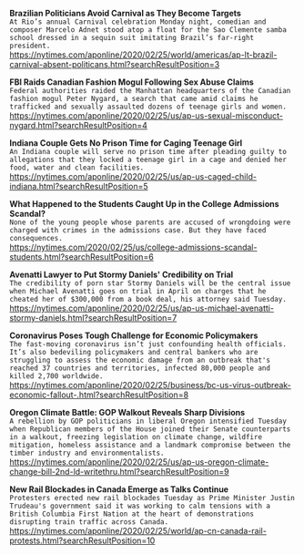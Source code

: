 **Brazilian Politicians Avoid Carnival as They Become Targets**\
`At Rio’s annual Carnival celebration Monday night, comedian and composer Marcelo Adnet stood atop a float for the Sao Clemente samba school dressed in a sequin suit imitating Brazil’s far-right president. `\
https://nytimes.com/aponline/2020/02/25/world/americas/ap-lt-brazil-carnival-absent-politicans.html?searchResultPosition=3

**FBI Raids Canadian Fashion Mogul Following Sex Abuse Claims**\
`Federal authorities raided the Manhattan headquarters of the Canadian fashion mogul Peter Nygard, a search that came amid claims he trafficked and sexually assaulted dozens of teenage girls and women.`\
https://nytimes.com/aponline/2020/02/25/us/ap-us-sexual-misconduct-nygard.html?searchResultPosition=4

**Indiana Couple Gets No Prison Time for Caging Teenage Girl**\
`An Indiana couple will serve no prison time after pleading guilty to allegations that they locked a teenage girl in a cage and denied her food, water and clean facilities.`\
https://nytimes.com/aponline/2020/02/25/us/ap-us-caged-child-indiana.html?searchResultPosition=5

**What Happened to the Students Caught Up in the College Admissions Scandal?**\
`None of the young people whose parents are accused of wrongdoing were charged with crimes in the admissions case. But they have faced consequences.`\
https://nytimes.com/2020/02/25/us/college-admissions-scandal-students.html?searchResultPosition=6

**Avenatti Lawyer to Put Stormy Daniels' Credibility on Trial**\
`The credibility of porn star Stormy Daniels will be the central issue when Michael Avenatti goes on trial in April on charges that he cheated her of $300,000 from a book deal, his attorney said Tuesday.`\
https://nytimes.com/aponline/2020/02/25/us/ap-us-michael-avenatti-stormy-daniels.html?searchResultPosition=7

**Coronavirus Poses Tough Challenge for Economic Policymakers**\
`The fast-moving coronavirus isn’t just confounding health officials. It’s also bedeviling policymakers and central bankers who are struggling to assess the economic damage from an outbreak that's reached 37 countries and territories, infected 80,000 people and killed 2,700 worldwide.`\
https://nytimes.com/aponline/2020/02/25/business/bc-us-virus-outbreak-economic-fallout-.html?searchResultPosition=8

**Oregon Climate Battle: GOP Walkout Reveals Sharp Divisions**\
`A rebellion by GOP politicians in liberal Oregon intensified Tuesday when Republican members of the House joined their Senate counterparts in a walkout, freezing legislation on climate change, wildfire mitigation, homeless assistance and a landmark compromise between the timber industry and environmentalists.`\
https://nytimes.com/aponline/2020/02/25/us/ap-us-oregon-climate-change-bill-2nd-ld-writethru.html?searchResultPosition=9

**New Rail Blockades in Canada Emerge as Talks Continue**\
`Protesters erected new rail blockades Tuesday as Prime Minister Justin Trudeau's government said it was working to calm tensions with a British Columbia First Nation at the heart of demonstrations disrupting train traffic across Canada.`\
https://nytimes.com/aponline/2020/02/25/world/ap-cn-canada-rail-protests.html?searchResultPosition=10

